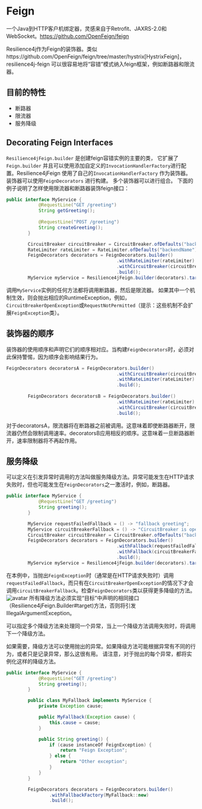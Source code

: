 # Feign

一个Java到HTTP客户机绑定器，灵感来自于Retrofit、JAXRS-2.0和WebSocket。https://github.com/OpenFeign/feign

Resilience4j作为Feign的装饰器。类似https://github.com/OpenFeign/feign/tree/master/hystrix[HystrixFeign]，resilience4j-feign 可以很容易地将“容错”模式纳入feign框架，例如断路器和限流器。

## 目前的特性

- 断路器
- 限流器
- 服务降级

## Decorating Feign Interfaces

 `Resilience4jFeign.builder` 是创建feign容错实例的主要的类，
它扩展了 `Feign.builder` 并且可以使用添加自定义的`InvocationHandlerFactory`进行配置。Resilience4jFeign 使用了自己的`InvocationHandlerFactory` 作为装饰器。装饰器可以使用`FeignDecorators` 进行构建。 多个装饰器可以进行组合。
下面的例子说明了怎样使用限流器和断路器装饰feign接口：

```java
public interface MyService {
            @RequestLine("GET /greeting")
            String getGreeting();
            
            @RequestLine("POST /greeting")
            String createGreeting();
        }

        CircuitBreaker circuitBreaker = CircuitBreaker.ofDefaults("backendName");
        RateLimiter rateLimiter = RateLimiter.ofDefaults("backendName");
        FeignDecorators decorators = FeignDecorators.builder()
                                         .withRateLimiter(rateLimiter)
                                         .withCircuitBreaker(circuitBreaker)
                                         .build();
        MyService myService = Resilience4jFeign.builder(decorators).target(MyService.class, "http://localhost:8080/");
```

调用`MyService`实例的任何方法都将调用断路器，然后是限流器。
如果其中一个机制生效，则会抛出相应的RuntimeException，例如，`CircuitBreakerOpenException`或`RequestNotPermitted`（提示：这些机制不会扩展`FeignException`类）。



##  装饰器的顺序

装饰器的使用顺序和声明它们的顺序相对应。当构建`FeignDecorators`时，必须对此保持警惕，因为顺序会影响结果行为。

```java
FeignDecorators decoratorsA = FeignDecorators.builder()
                                         .withCircuitBreaker(circuitBreaker)
                                         .withRateLimiter(rateLimiter)
                                         .build();
                                         
        FeignDecorators decoratorsB = FeignDecorators.builder()
                                         .withRateLimiter(rateLimiter)
                                         .withCircuitBreaker(circuitBreaker)
                                         .build();
```

对于decoratorsA，限流器将在断路器之前被调用。这意味着即使断路器断开，限流器仍然会限制调用速率。decoratorsB应用相反的顺序。这意味着一旦断路器断开，速率限制器将不再起作用。

## 服务降级

可以定义在引发异常时调用的方法叫做服务降级方法。异常可能发生在HTTP请求失败时，但也可能发生在`FeignDecorators`之一激活时，例如，断路器。

```java
public interface MyService {
            @RequestLine("GET /greeting")
            String greeting();
        }

        MyService requestFailedFallback = () -> "fallback greeting";
        MyService circuitBreakerFallback = () -> "CircuitBreaker is open!";
        CircuitBreaker circuitBreaker = CircuitBreaker.ofDefaults("backendName");
        FeignDecorators decorators = FeignDecorators.builder()
                                         .withFallback(requestFailedFallback, FeignException.class)
                                         .withFallback(circuitBreakerFallback, CircuitBreakerOpenException.class)
                                         .build();
        MyService myService = Resilience4jFeign.builder(decorators).target(MyService.class, "http://localhost:8080/", fallback);
```

在本例中，当抛出`FeignException`时（通常是在HTTP请求失败时）调用`requestFailedFallback`，而只有在`CircuitBreakerOpenException`的情况下才会调用`circuitBreakerFallback`。检查`FeignDecorators`类以获得更多降级的方法。
![avatar](https://github.com/lmhmhl/Resilience4j-Guides-Chinese/blob/main/images/4c8e8ba-feign-decorators.png)
所有降级方法必须实现“目标”中声明的相同接口（Resilience4jFeign.Builder#target)方法，否则将引发IllegalArgumentException。

可以指定多个降级方法来处理同一个异常，当上一个降级方法调用失败时，将调用下一个降级方法。

如果需要，降级方法可以使用抛出的异常。如果降级方法可能根据异常有不同的行为，或者只是记录异常，那么这很有用。
请注意，对于抛出的每个异常，都将实例化这样的降级方法。

```java
public interface MyService {
            @RequestLine("GET /greeting")
            String greeting();
        }

        public class MyFallback implements MyService {
            private Exception cause;

            public MyFallback(Exception cause) {
                this.cause = cause;
            }

            public String greeting() {
                if (cause instanceOf FeignException) {
                    return "Feign Exception";
                } else {
                    return "Other exception";
                }
            }
        }

        FeignDecorators decorators = FeignDecorators.builder()
                .withFallbackFactory(MyFallback::new)
                .build();
```



